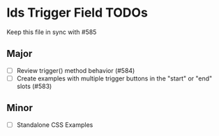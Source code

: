 # Ids Trigger Field TODOs

Keep this file in sync with #585

## Major

- [ ] Review trigger() method behavior (#584)
- [ ] Create examples with multiple trigger buttons in the "start" or "end" slots (#583)

## Minor

- [ ] Standalone CSS Examples
